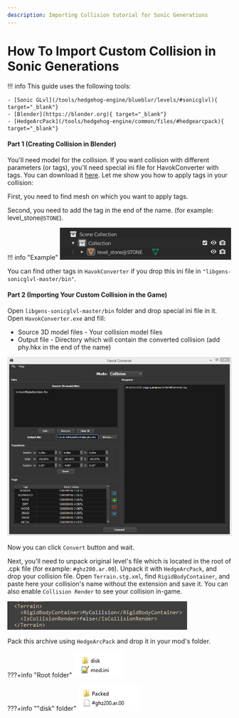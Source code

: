 ```yaml
---
description: Importing Collision tutorial for Sonic Generations
---
```

# How To Import Custom Collision in Sonic Generations
!!! info
    This guide uses the following tools:

    - [Sonic GLvl](/tools/hedgehog-engine/blueblur/levels/#sonicglvl){ target="_blank"}
	- [Blender](https://blender.org){ target="_blank"}
	- [HedgeArcPack](/tools/hedgehog-engine/common/files/#hedgearcpack){ target="_blank"}

#### Part 1 (Creating Collision in Blender)
You'll need model for the collision. If you want collision with different parameters (or tags), you'll need special ini file for HavokConverter with tags. You can download it [here](assets/importing-collision/HavokConverter.ini).
Let me show you how to apply tags in your collision: 

First, you need to find mesh on which you want to apply tags. 

Second, you need to add the tag in the end of the name. (for example: level_stone`@STONE`). 

!!! info "Example"
    ![Tag example](assets/importing-collision/tag_example.png)

You can find other tags in `HavokConverter` if you drop this ini file in `"libgens-sonicglvl-master/bin"`.

#### Part 2 (Importing Your Custom Collision in the Game)
Open `libgens-sonicglvl-master/bin` folder and drop special ini file in it. Open `HavokConverter.exe` and fill:

- Source 3D model files - Your collision model files
- Output file - Directory which will contain the converted collision (add phy.hkx in the end of the name)

![Havok Converter Settings](assets/importing-collision/havok_converter_window.png)

Now you can click `Convert` button and wait. 

Next, you'll need to unpack original level's file which is located in the root of .cpk file (for example: `#ghz200.ar.00`). Unpack it with `HedgeArcPack`, and drop your collision file. Open `Terrain.stg.xml`, find `RigidBodyContainer`, and paste here your collision's name without the extension and save it. You can also enable `Collision Render` to see your collision in-game. 

![Rigid Body Container](assets/importing-collision/rigid_body_container.png)

Pack this archive using `HedgeArcPack` and drop it in your mod's folder.

???+info "Root folder"
    ![Root folder](assets/importing-collision/mod_folder_root.png)

???+info ""disk" folder"
    ![Disk folder](assets/importing-collision/mod_folder_disk.png)
